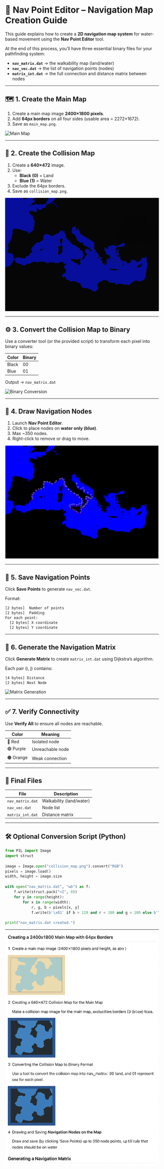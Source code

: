 # 🌊 Nav Point Editor – Navigation Map Creation Guide

This guide explains how to create a **2D navigation map system** for water-based movement using the **Nav Point Editor** tool.

At the end of this process, you’ll have three essential binary files for your pathfinding system:

- **`nav_matrix.dat`** → the walkability map (land/water)
- **`nav_vec.dat`** → the list of navigation points (nodes)
- **`matrix_int.dat`** → the full connection and distance matrix between nodes

---

## 🗺️ 1. Create the Main Map

1. Create a main map image **2400×1800 pixels**.
2. Add **64px borders** on all four sides (usable area = 2272×1672).
3. Save as `main_map.png`.

![Main Map](images/main_map_example.png)

---

## 🌊 2. Create the Collision Map

1. Create a **640×472** image.
2. Use:
   - **Black (0)** = Land
   - **Blue (1)** = Water
3. Exclude the 64px borders.
4. Save as `collision_map.png`.

![Collision Map](images/collision_map_example.png)

---

## ⚙️ 3. Convert the Collision Map to Binary

Use a converter tool (or the provided script) to transform each pixel into binary values:

| Color | Binary |
|--------|--------|
| Black | 00 |
| Blue  | 01 |

Output → `nav_matrix.dat`

![Binary Conversion](images/binary_conversion_example.png)

---

## 🧭 4. Draw Navigation Nodes

1. Launch **Nav Point Editor**.
2. Click to place nodes on **water only (blue)**.
3. Max ~350 nodes.
4. Right-click to remove or drag to move.

![Node Placement](images/nodes_example.png)

---

## 💾 5. Save Navigation Points

Click **Save Points** to generate `nav_vec.dat`.

Format:

```
[2 bytes]  Number of points
[2 bytes]  Padding
For each point:
  [2 bytes] X coordinate
  [2 bytes] Y coordinate
```

---

## 🔗 6. Generate the Navigation Matrix

Click **Generate Matrix** to create `matrix_int.dat` using Dijkstra’s algorithm.

Each pair (i, j) contains:

```
[4 bytes] Distance
[2 bytes] Next Node
```

![Matrix Generation](images/matrix_example.png)

---

## ✅ 7. Verify Connectivity

Use **Verify All** to ensure all nodes are reachable.

| Color | Meaning |
|--------|----------|
| 🔴 Red | Isolated node |
| 🟣 Purple | Unreachable node |
| 🟠 Orange | Weak connection |

---

## 🧩 Final Files

| File | Description |
|------|--------------|
| `nav_matrix.dat` | Walkability (land/water) |
| `nav_vec.dat` | Node list |
| `matrix_int.dat` | Distance matrix |

---

## 🛠️ Optional Conversion Script (Python)

```python
from PIL import Image
import struct

image = Image.open("collision_map.png").convert("RGB")
pixels = image.load()
width, height = image.size

with open("nav_matrix.dat", "wb") as f:
    f.write(struct.pack("<I", 0))
    for y in range(height):
        for x in range(width):
            r, g, b = pixels[x, y]
            f.write(b'\x01' if b > 128 and r < 100 and g < 100 else b'\x00')

print("nav_matrix.dat created.")
```

---

![Summary](images/readme_overview.png)
